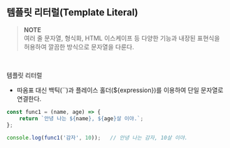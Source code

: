 ## 템플릿 리터럴(Template Literal)

> **NOTE**   
> 여러 줄 문자열, 형식화, HTML 이스케이프 등 다양한 기능과 내장된 표현식을 허용하여 깔끔한 방식으로 문자열을 다룬다.

<br>

템플릿 리터럴
* 따옴표 대신 백틱(``)과 플레이스 홀더(${expression})를 이용하여 단일 문자열로 연결한다.
```js
const func1 = (name, age) => {
	return `안녕 나는 ${name}, ${age}살 이야.`; 
};
 
console.log(func1('감자', 10));	// 안녕 나는 감자, 10살 이야.
```
